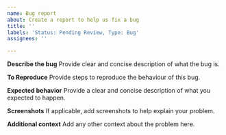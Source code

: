 ```yaml
---
name: Bug report
about: Create a report to help us fix a bug
title: ''
labels: 'Status: Pending Review, Type: Bug'
assignees: ''

---
```


**Describe the bug**
Provide clear and concise description of what the bug is.

**To Reproduce**
Provide steps to reproduce the behaviour of this bug.

**Expected behavior**
Provide a clear and concise description of what you expected to happen.

**Screenshots**
If applicable, add screenshots to help explain your problem.

**Additional context**
Add any other context about the problem here.
